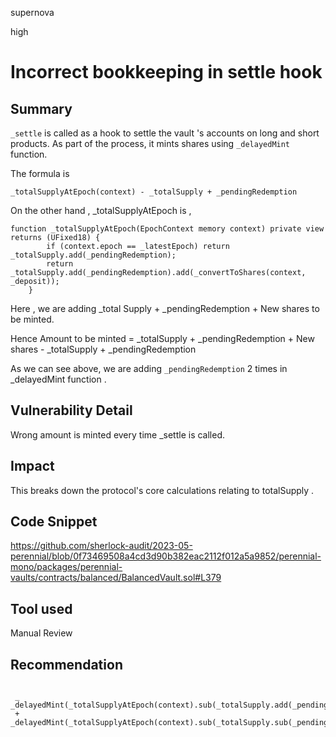 supernova

high

# Incorrect bookkeeping in settle hook

## Summary
`_settle` is called as a hook to settle the vault 's accounts on long and short products. As part of the process, it mints shares using  `_delayedMint`  function. 

The formula is 

```solidity
_totalSupplyAtEpoch(context) - _totalSupply + _pendingRedemption
```

On the other hand , _totalSupplyAtEpoch is ,

```solidity
function _totalSupplyAtEpoch(EpochContext memory context) private view returns (UFixed18) {
        if (context.epoch == _latestEpoch) return _totalSupply.add(_pendingRedemption);
        return _totalSupply.add(_pendingRedemption).add(_convertToShares(context, _deposit));
    }
```

Here , we are adding _total Supply + _pendingRedemption + New shares to be minted. 

Hence Amount to be minted = _totalSupply + _pendingRedemption + New shares  - _totalSupply + _pendingRedemption

As we can see above, we are adding `_pendingRedemption` 2 times   in _delayedMint function . 


## Vulnerability Detail

Wrong amount is minted every time _settle is called.

## Impact

This breaks down the protocol's core calculations relating to totalSupply . 

## Code Snippet
https://github.com/sherlock-audit/2023-05-perennial/blob/0f73469508a4cd3d90b382eac2112f012a5a9852/perennial-mono/packages/perennial-vaults/contracts/balanced/BalancedVault.sol#L379
## Tool used

Manual Review

## Recommendation
```solidity

 _           _delayedMint(_totalSupplyAtEpoch(context).sub(_totalSupply.add(_pendingRedemption)));
 +            _delayedMint(_totalSupplyAtEpoch(context).sub(_totalSupply.sub(_pendingRedemption)));

```